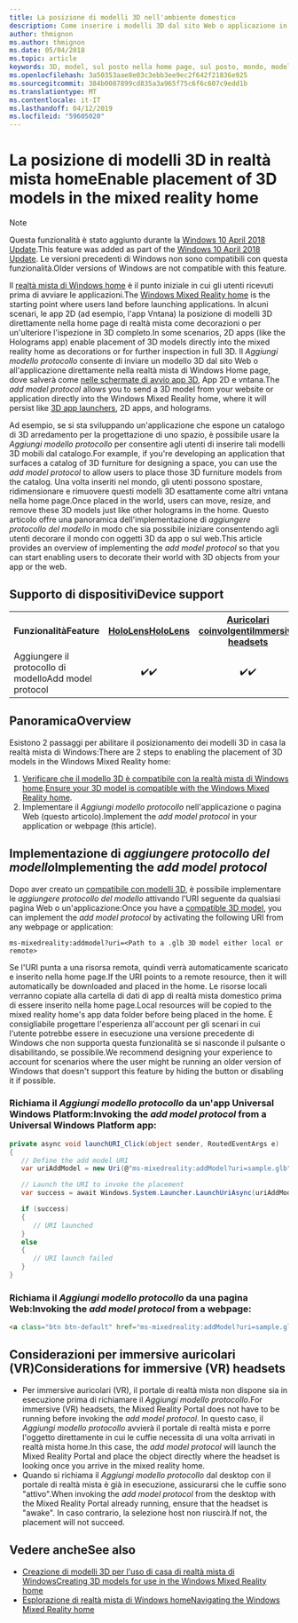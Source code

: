 ```yaml
---
title: La posizione di modelli 3D nell'ambiente domestico
description: Come inserire i modelli 3D dal sito Web o applicazione in casa la realtà mista di Windows
author: thmignon
ms.author: thmignon
ms.date: 05/04/2018
ms.topic: article
keywords: 3D, model, sul posto nella home page, sul posto, mondo, modellazione, realtà mista home, web, app
ms.openlocfilehash: 3a50353aae8e03c3ebb3ee9ec2f642f21836e925
ms.sourcegitcommit: 384b0087899cd835a3a965f75c6f6c607c9edd1b
ms.translationtype: MT
ms.contentlocale: it-IT
ms.lasthandoff: 04/12/2019
ms.locfileid: "59605020"
---
```

# <a name="enable-placement-of-3d-models-in-the-mixed-reality-home"></a><span data-ttu-id="b82d9-104">La posizione di modelli 3D in realtà mista home</span><span class="sxs-lookup"><span data-stu-id="b82d9-104">Enable placement of 3D models in the mixed reality home</span></span>

> [!NOTE]
> <span data-ttu-id="b82d9-105">Questa funzionalità è stato aggiunto durante la [Windows 10 April 2018 Update](release-notes-april-2018.md).</span><span class="sxs-lookup"><span data-stu-id="b82d9-105">This feature was added as part of the [Windows 10 April 2018 Update](release-notes-april-2018.md).</span></span> <span data-ttu-id="b82d9-106">Le versioni precedenti di Windows non sono compatibili con questa funzionalità.</span><span class="sxs-lookup"><span data-stu-id="b82d9-106">Older versions of Windows are not compatible with this feature.</span></span>

<span data-ttu-id="b82d9-107">Il [realtà mista di Windows home](navigating-the-windows-mixed-reality-home.md) è il punto iniziale in cui gli utenti ricevuti prima di avviare le applicazioni.</span><span class="sxs-lookup"><span data-stu-id="b82d9-107">The [Windows Mixed Reality home](navigating-the-windows-mixed-reality-home.md) is the starting point where users land before launching applications.</span></span> <span data-ttu-id="b82d9-108">In alcuni scenari, le app 2D (ad esempio, l'app Vntana) la posizione di modelli 3D direttamente nella home page di realtà mista come decorazioni o per un'ulteriore l'ispezione in 3D completo.</span><span class="sxs-lookup"><span data-stu-id="b82d9-108">In some scenarios, 2D apps (like the Holograms app) enable placement of 3D models directly into the mixed reality home as decorations or for further inspection in full 3D.</span></span> <span data-ttu-id="b82d9-109">Il *Aggiungi modello protocollo* consente di inviare un modello 3D dal sito Web o all'applicazione direttamente nella realtà mista di Windows Home page, dove salverà come [nelle schermate di avvio app 3D](3d-app-launcher-design-guidance.md), App 2D e vntana.</span><span class="sxs-lookup"><span data-stu-id="b82d9-109">The *add model protocol* allows you to send a 3D model from your website or application directly into the Windows Mixed Reality home, where it will persist like [3D app launchers](3d-app-launcher-design-guidance.md), 2D apps, and holograms.</span></span> 

<span data-ttu-id="b82d9-110">Ad esempio, se si sta sviluppando un'applicazione che espone un catalogo di 3D arredamento per la progettazione di uno spazio, è possibile usare la *Aggiungi modello protocollo* per consentire agli utenti di inserire tali modelli 3D mobili dal catalogo.</span><span class="sxs-lookup"><span data-stu-id="b82d9-110">For example, if you're developing an application that surfaces a catalog of 3D furniture for designing a space, you can use the *add model protocol* to allow users to place those 3D furniture models from the catalog.</span></span> <span data-ttu-id="b82d9-111">Una volta inseriti nel mondo, gli utenti possono spostare, ridimensionare e rimuovere questi modelli 3D esattamente come altri vntana nella home page.</span><span class="sxs-lookup"><span data-stu-id="b82d9-111">Once placed in the world, users can move, resize, and remove these 3D models just like other holograms in the home.</span></span> <span data-ttu-id="b82d9-112">Questo articolo offre una panoramica dell'implementazione di *aggiungere protocollo del modello* in modo che sia possibile iniziare consentendo agli utenti decorare il mondo con oggetti 3D da app o sul web.</span><span class="sxs-lookup"><span data-stu-id="b82d9-112">This article provides an overview of implementing the *add model protocol* so that you can start enabling users to decorate their world with 3D objects from your app or the web.</span></span>

## <a name="device-support"></a><span data-ttu-id="b82d9-113">Supporto di dispositivi</span><span class="sxs-lookup"><span data-stu-id="b82d9-113">Device support</span></span>

<table>
<tr>
<th><span data-ttu-id="b82d9-114">Funzionalità</span><span class="sxs-lookup"><span data-stu-id="b82d9-114">Feature</span></span></th><th style="width:150px"> <span data-ttu-id="b82d9-115"><a href="hololens-hardware-details.md">HoloLens</a></span><span class="sxs-lookup"><span data-stu-id="b82d9-115"><a href="hololens-hardware-details.md">HoloLens</a></span></span></th><th style="width:150px"> <span data-ttu-id="b82d9-116"><a href="immersive-headset-hardware-details.md">Auricolari coinvolgenti</a></span><span class="sxs-lookup"><span data-stu-id="b82d9-116"><a href="immersive-headset-hardware-details.md">Immersive headsets</a></span></span></th>
</tr><tr>
<td><span data-ttu-id="b82d9-117">Aggiungere il protocollo di modello</span><span class="sxs-lookup"><span data-stu-id="b82d9-117">Add model protocol</span></span></td><td style="text-align: center;"> <span data-ttu-id="b82d9-118">✔️</span><span class="sxs-lookup"><span data-stu-id="b82d9-118">✔️</span></span></td><td style="text-align: center;"> <span data-ttu-id="b82d9-119">✔️</span><span class="sxs-lookup"><span data-stu-id="b82d9-119">✔️</span></span></td>
</tr>
</table>

## <a name="overview"></a><span data-ttu-id="b82d9-120">Panoramica</span><span class="sxs-lookup"><span data-stu-id="b82d9-120">Overview</span></span>

<span data-ttu-id="b82d9-121">Esistono 2 passaggi per abilitare il posizionamento dei modelli 3D in casa la realtà mista di Windows:</span><span class="sxs-lookup"><span data-stu-id="b82d9-121">There are 2 steps to enabling the placement of 3D models in the Windows Mixed Reality home:</span></span>
1. <span data-ttu-id="b82d9-122">[Verificare che il modello 3D è compatibile con la realtà mista di Windows home](creating-3d-models-for-use-in-the-windows-mixed-reality-home.md).</span><span class="sxs-lookup"><span data-stu-id="b82d9-122">[Ensure your 3D model is compatible with the Windows Mixed Reality home](creating-3d-models-for-use-in-the-windows-mixed-reality-home.md).</span></span>
2. <span data-ttu-id="b82d9-123">Implementare il *Aggiungi modello protocollo* nell'applicazione o pagina Web (questo articolo).</span><span class="sxs-lookup"><span data-stu-id="b82d9-123">Implement the *add model protocol* in your application or webpage (this article).</span></span>

## <a name="implementing-the-add-model-protocol"></a><span data-ttu-id="b82d9-124">Implementazione di *aggiungere protocollo del modello*</span><span class="sxs-lookup"><span data-stu-id="b82d9-124">Implementing the *add model protocol*</span></span>

<span data-ttu-id="b82d9-125">Dopo aver creato un [compatibile con modelli 3D](creating-3d-models-for-use-in-the-windows-mixed-reality-home.md), è possibile implementare le *aggiungere protocollo del modello* attivando l'URI seguente da qualsiasi pagina Web o un'applicazione:</span><span class="sxs-lookup"><span data-stu-id="b82d9-125">Once you have a [compatible 3D model](creating-3d-models-for-use-in-the-windows-mixed-reality-home.md), you can implement the *add model protocol* by activating the following URI from any webpage or application:</span></span>

```
ms-mixedreality:addmodel?uri=<Path to a .glb 3D model either local or remote>
```

<span data-ttu-id="b82d9-126">Se l'URI punta a una risorsa remota, quindi verrà automaticamente scaricato e inserito nella home page.</span><span class="sxs-lookup"><span data-stu-id="b82d9-126">If the URI points to a remote resource, then it will automatically be downloaded and placed in the home.</span></span> <span data-ttu-id="b82d9-127">Le risorse locali verranno copiate alla cartella di dati di app di realtà mista domestico prima di essere inserito nella home page.</span><span class="sxs-lookup"><span data-stu-id="b82d9-127">Local resources will be copied to the mixed reality home's app data folder before being placed in the home.</span></span> <span data-ttu-id="b82d9-128">È consigliabile progettare l'esperienza all'account per gli scenari in cui l'utente potrebbe essere in esecuzione una versione precedente di Windows che non supporta questa funzionalità se si nasconde il pulsante o disabilitando, se possibile.</span><span class="sxs-lookup"><span data-stu-id="b82d9-128">We recommend designing your experience to account for scenarios where the user might be running an older version of Windows that doesn't support this feature by hiding the button or disabling it if possible.</span></span> 

### <a name="invoking-the-add-model-protocol-from-a-universal-windows-platform-app"></a><span data-ttu-id="b82d9-129">Richiama il *Aggiungi modello protocollo* da un'app Universal Windows Platform:</span><span class="sxs-lookup"><span data-stu-id="b82d9-129">Invoking the *add model protocol* from a Universal Windows Platform app:</span></span>

```C#
private async void launchURI_Click(object sender, RoutedEventArgs e)
{
   // Define the add model URI
   var uriAddModel = new Uri(@"ms-mixedreality:addModel?uri=sample.glb");

   // Launch the URI to invoke the placement
   var success = await Windows.System.Launcher.LaunchUriAsync(uriAddModel);

   if (success)
   {
      // URI launched
   }
   else
   {
      // URI launch failed
   }
}
```

### <a name="invoking-the-add-model-protocol-from-a-webpage"></a><span data-ttu-id="b82d9-130">Richiama il *Aggiungi modello protocollo* da una pagina Web:</span><span class="sxs-lookup"><span data-stu-id="b82d9-130">Invoking the *add model protocol* from a webpage:</span></span>

```html
<a class="btn btn-default" href="ms-mixedreality:addModel?uri=sample.glb"> Place 3D Model </a>
```

## <a name="considerations-for-immersive-vr-headsets"></a><span data-ttu-id="b82d9-131">Considerazioni per immersive auricolari (VR)</span><span class="sxs-lookup"><span data-stu-id="b82d9-131">Considerations for immersive (VR) headsets</span></span>

* <span data-ttu-id="b82d9-132">Per immersive auricolari (VR), il portale di realtà mista non dispone sia in esecuzione prima di richiamare il *Aggiungi modello protocollo*.</span><span class="sxs-lookup"><span data-stu-id="b82d9-132">For immersive (VR) headsets, the Mixed Reality Portal does not have to be running before invoking the *add model protocol*.</span></span> <span data-ttu-id="b82d9-133">In questo caso, il *Aggiungi modello protocollo* avvierà il portale di realtà mista e porre l'oggetto direttamente in cui le cuffie necessita di una volta arrivati in realtà mista home.</span><span class="sxs-lookup"><span data-stu-id="b82d9-133">In this case, the *add model protocol* will launch the Mixed Reality Portal and place the object directly where the headset is looking once you arrive in the mixed reality home.</span></span> 
* <span data-ttu-id="b82d9-134">Quando si richiama il *Aggiungi modello protocollo* dal desktop con il portale di realtà mista è già in esecuzione, assicurarsi che le cuffie sono "attivo".</span><span class="sxs-lookup"><span data-stu-id="b82d9-134">When invoking the *add model protocol* from the desktop with the Mixed Reality Portal already running, ensure that the headset is "awake".</span></span> <span data-ttu-id="b82d9-135">In caso contrario, la selezione host non riuscirà.</span><span class="sxs-lookup"><span data-stu-id="b82d9-135">If not, the placement will not succeed.</span></span> 

## <a name="see-also"></a><span data-ttu-id="b82d9-136">Vedere anche</span><span class="sxs-lookup"><span data-stu-id="b82d9-136">See also</span></span>

* [<span data-ttu-id="b82d9-137">Creazione di modelli 3D per l'uso di casa di realtà mista di Windows</span><span class="sxs-lookup"><span data-stu-id="b82d9-137">Creating 3D models for use in the Windows Mixed Reality home</span></span>](creating-3d-models-for-use-in-the-windows-mixed-reality-home.md)
* [<span data-ttu-id="b82d9-138">Esplorazione di realtà mista di Windows home</span><span class="sxs-lookup"><span data-stu-id="b82d9-138">Navigating the Windows Mixed Reality home</span></span>](navigating-the-windows-mixed-reality-home.md)
